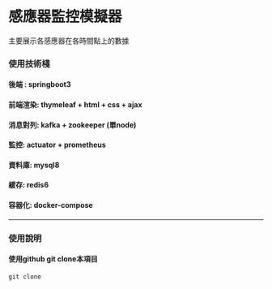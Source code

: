 # 感應器監控模擬器

主要展示各感應器在各時間點上的數據

### 使用技術棧 
#### 後端 : springboot3
#### 前端渲染: thymeleaf + html + css + ajax
#### 消息對列: kafka + zookeeper (單node)
#### 監控: actuator + prometheus
#### 資料庫: mysql8
#### 緩存: redis6
#### 容器化: docker-compose 

<hr>

### 使用說明
#### 使用github git clone本項目
~~~
git clone 
~~~
